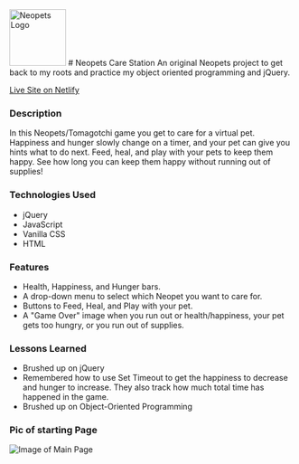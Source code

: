 <img src="https://user-images.githubusercontent.com/102301042/187969731-a3c06f49-87fe-4aea-9544-c124f7b3b7bc.png" width="100" alt="Neopets Logo"> 
# Neopets Care Station 
An original Neopets project to get back to my roots and practice my object oriented programming and jQuery.

[Live Site on Netlify](https://neopets-care-station.netlify.app/)

### Description
In this Neopets/Tomagotchi game you get to care for a virtual pet. Happiness and hunger slowly change on a timer, and your pet can give you hints what to do next. Feed, heal, and play with your pets to keep them happy. See how long you can keep them happy without running out of supplies!

### Technologies Used
- jQuery
- JavaScript
- Vanilla CSS
- HTML

### Features
- Health, Happiness, and Hunger bars.
- A drop-down menu to select which Neopet you want to care for.
- Buttons to Feed, Heal, and Play with your pet.
- A "Game Over" image when you run out or health/happiness, your pet gets too hungry, or you run out of supplies.

### Lessons Learned
- Brushed up on jQuery
- Remembered how to use Set Timeout to get the happiness to decrease and hunger to increase. They also track how much total time has happened in the game.
- Brushed up on Object-Oriented Programming

### Pic of starting Page
![Image of Main Page](https://alisonchilders.com/projects/neopetscreenshot.png)

